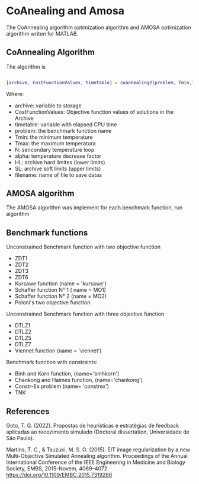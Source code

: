 # CoAnealing and Amosa
The CoAnnealing algorithm optimization algorithm and AMOSA optimization algorithm  writen for MATLAB. 

## CoAnnealing Algorithm

The algorithm is 


``` MATLAB

[archive, CostFunctionValues, timetable] = coannealing2(problem, Tmin,Tmax, N, alpha, HL, SL, filename)

```

Where:

* archive: variable to storage
* CostFunctionValues: Objective function values of solutions in the Archive
* timetable: variable with elapsed CPU time 
* problem:  the benchmark function name
* Tmin: the minimum temperature 
* Tmax: the maximum temperatura 
* N: sencondary temperature loop
* alpha: temperature decrease factor
* HL: archive hard limites (lower limits)
* SL: archive soft limits (upper limits)
* filename: name of file to save datas

## AMOSA algorithm

The AMOSA algorithm was implement for each benchmark function, run algorithm 




## Benchmark functions

Unconstrained Benchmark function with two objective function

* ZDT1
* ZDT2 
* ZDT3
* ZDT6
* Kursawe function (name = 'kursawe')
* Schaffer function N° 1 ( name = MO1)
* Schaffer function N° 2 (name = MO2)
* Poloni's two objective function

Unconstrained Benchmark function with three objective function

* DTLZ1
* DTLZ2
* DTLZ5
* DTLZ7
* Viennet function (name = 'viennet')

Benchmark function with constraints:

* Binh and Korn function, (name='binhkorn')
* Chankong and Haimes function, (name='chankong')
* Constr-Ex problem (name= 'constrex')
* TNK 

## References

Goto, T. G. (2022). Propostas de heurísticas e estratégias de feedback aplicadas ao recozimento simulado (Doctoral dissertation, Universidade de São Paulo).

Martins, T. C., & Tsuzuki, M. S. G. (2015). EIT image regularization by a new Multi-Objective Simulated Annealing algorithm. Proceedings of the Annual International Conference of the IEEE Engineering in Medicine and Biology Society, EMBS, 2015-Novem, 4069–4072. https://doi.org/10.1109/EMBC.2015.7319288